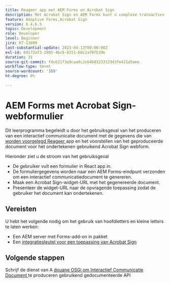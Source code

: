 ```yaml
---
title: Reageer app met AEM Forms en Acrobat Sign
description: Met Acrobat Sign en AEM Forms kunt u complexe transacties automatiseren en juridische e-handtekeningen opnemen als onderdeel van een naadloze digitale ervaring.
feature: Adaptive Forms,Acrobat Sign
version: 6.4,6.5
topic: Development
role: Developer
level: Beginner
jira: KT-13099
last-substantial-update: 2023-04-13T00:00:00Z
exl-id: 64172af3-2905-4bc8-8311-68c2a70fb39e
duration: 31
source-git-commit: f4c621f3a9caa8c2c64b8323312343fe421a5aee
workflow-type: tm+mt
source-wordcount: '169'
ht-degree: 0%

---
```


# AEM Forms met Acrobat Sign-webformulier


Dit leerprogramma begeleidt u door het gebruiksgeval van het produceren van een interactief communicatie document met de gegevens die van [ worden voorgelegd Reageer ](https://react.dev/) app en het voorstellen van het geproduceerde document voor het ondertekenen gebruikend Acrobat Sign webform.

Hieronder ziet u de stroom van het gebruiksgeval

* De gebruiker vult een formulier in React app in.
* De formuliergegevens worden naar een AEM Forms-eindpunt verzonden om een interactief communicatiedocument te genereren.
* Maak een Acrobat Sign-widget-URL met het gegenereerde document.
* Presenteer de widget-URL naar de opvragende toepassing zodat de gebruiker het document kan ondertekenen.

## Vereisten

U hebt het volgende nodig om het gebruik van hoofdletters en kleine letters te laten werken:

* Een AEM server met Forms-add-on in pakket
* Een [ integratiesleutel voor een toepassing van Acrobat Sign ](https://helpx.adobe.com/sign/kb/how-to-create-an-integration-key.html)

## Volgende stappen

Schrijf de dienst van A [ douane OSGi om Interactief Communicatie Document ](./create-ic-document.md) te produceren gebruikend gedocumenteerde API
